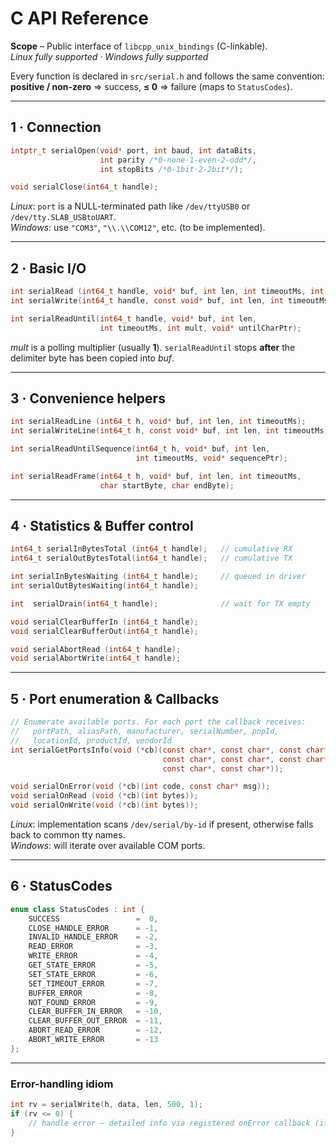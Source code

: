 # C API Reference

**Scope** – Public interface of `libcpp_unix_bindings` (C-linkable).  
*Linux fully supported · Windows fully supported*

Every function is declared in `src/serial.h` and follows the same
convention: **positive / non-zero** ⇒ success, **≤ 0** ⇒ failure (maps to
`StatusCodes`).

---

## 1 · Connection

```c
intptr_t serialOpen(void* port, int baud, int dataBits,
                    int parity /*0-none·1-even·2-odd*/,
                    int stopBits /*0-1bit·2-2bit*/);

void serialClose(int64_t handle);
```

*Linux*: `port` is a NULL-terminated path like `/dev/ttyUSB0` or
`/dev/tty.SLAB_USBtoUART`.  
*Windows*: use `"COM3"`, `"\\.\\COM12"`, etc. (to be implemented).

---

## 2 · Basic I/O

```c
int serialRead (int64_t handle, void* buf, int len, int timeoutMs, int mult);
int serialWrite(int64_t handle, const void* buf, int len, int timeoutMs, int mult);

int serialReadUntil(int64_t handle, void* buf, int len,
                    int timeoutMs, int mult, void* untilCharPtr);
```

*mult* is a polling multiplier (usually **1**). `serialReadUntil` stops **after**
the delimiter byte has been copied into *buf*.

---

## 3 · Convenience helpers

```c
int serialReadLine (int64_t h, void* buf, int len, int timeoutMs);          // until '\n'
int serialWriteLine(int64_t h, const void* buf, int len, int timeoutMs);     // appends '\n'

int serialReadUntilSequence(int64_t h, void* buf, int len,
                            int timeoutMs, void* sequencePtr);

int serialReadFrame(int64_t h, void* buf, int len, int timeoutMs,
                    char startByte, char endByte);
```

---

## 4 · Statistics & Buffer control

```c
int64_t serialInBytesTotal (int64_t handle);   // cumulative RX
int64_t serialOutBytesTotal(int64_t handle);   // cumulative TX

int serialInBytesWaiting (int64_t handle);     // queued in driver
int serialOutBytesWaiting(int64_t handle);

int  serialDrain(int64_t handle);              // wait for TX empty

void serialClearBufferIn (int64_t handle);
void serialClearBufferOut(int64_t handle);

void serialAbortRead (int64_t handle);
void serialAbortWrite(int64_t handle);
```

---

## 5 · Port enumeration & Callbacks

```c
// Enumerate available ports. For each port the callback receives:
//   portPath, aliasPath, manufacturer, serialNumber, pnpId,
//   locationId, productId, vendorId
int serialGetPortsInfo(void (*cb)(const char*, const char*, const char*,
                                  const char*, const char*, const char*,
                                  const char*, const char*));

void serialOnError(void (*cb)(int code, const char* msg));
void serialOnRead (void (*cb)(int bytes));
void serialOnWrite(void (*cb)(int bytes));
```

*Linux*: implementation scans `/dev/serial/by-id` if present, otherwise falls
back to common tty names.  
*Windows*: will iterate over available COM ports.

---

## 6 · StatusCodes

```c++
enum class StatusCodes : int {
    SUCCESS                 =  0,
    CLOSE_HANDLE_ERROR      = -1,
    INVALID_HANDLE_ERROR    = -2,
    READ_ERROR              = -3,
    WRITE_ERROR             = -4,
    GET_STATE_ERROR         = -5,
    SET_STATE_ERROR         = -6,
    SET_TIMEOUT_ERROR       = -7,
    BUFFER_ERROR            = -8,
    NOT_FOUND_ERROR         = -9,
    CLEAR_BUFFER_IN_ERROR   = -10,
    CLEAR_BUFFER_OUT_ERROR  = -11,
    ABORT_READ_ERROR        = -12,
    ABORT_WRITE_ERROR       = -13
};
```

---

### Error-handling idiom

```c
int rv = serialWrite(h, data, len, 500, 1);
if (rv <= 0) {
    // handle error – detailed info via registered onError callback (if any)
}
```
